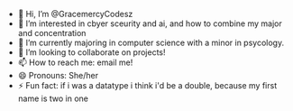 - 👋 Hi, I’m @GracemercyCodesz
- 👀 I’m interested in cbyer sceurity and ai, and how to combine my major and concentration
- 🌱 I’m currently majoring in computer science with a minor in psycology.
- 💞️ I’m looking to collaborate on projects!
- 📫 How to reach me: email me!
- 😄 Pronouns: She/her
- ⚡ Fun fact: if i was a datatype i think i'd be a double, because my first name is two in one

<!---
GracemercyCodesz/GracemercyCodesz is a ✨ special ✨ repository because its `README.md` (this file) appears on your GitHub profile.
You can click the Preview link to take a look at your changes.
--->
